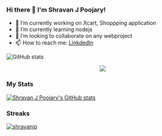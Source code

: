 ### Hi there 👋 I'm Shravan J Poojary! 

- 🔭 I’m currently working on Xcart, Shoppping application
- 🌱 I’m currently learning nodejs
- 👯 I’m looking to collaborate on any webproject
- 📫 How to reach me: [LinkdedIn](https://www.linkedin.com/in/shravan-j-poojary/)

![GitHub stats](https://github-readme-stats.vercel.app/api?username=shravanjp&show_icons=true&count_private=true)

<div align="center"><img src="https://gpvc.arturio.dev/shravanjp"/></div>


<h3 align="left">My Stats</h3>


[![Shravan J Poojary's GitHub stats](https://github-readme-stats.vercel.app/api?username=shravanjp&show_icons=true&theme=radical)](https://github.com/shravanjp)
 

<h3 align="left">Streaks</h3>


<p><a href="https://github.com/shravanjp"><img align="center" src="https://github-readme-streak-stats.herokuapp.com?user=shravanjp&theme=dark&fire=DD2727"  alt="shravanjp" /></a></p>


<!--
[![GitHub Streak](https://github-readme-streak-stats.herokuapp.com/?user=shravanjp&theme=dark)](https://git.io/streak-stats)
<img src="https://github-readme-stats.vercel.app/api?username=shravanjp&show_icons=true&theme=ADD_THEME_HERE" width="400"> -->


<!--
**shravanjp/shravanjp** is a ✨ _special_ ✨ repository because its `README.md` (this file) appears on your GitHub profile.

Here are some ideas to get you started:

- 🔭 I’m currently working on ...
- 🌱 I’m currently learning ...
- 👯 I’m looking to collaborate on ...
- 🤔 I’m looking for help with ...
- 💬 Ask me about ...
- 📫 How to reach me: ...
- 😄 Pronouns: ...
- ⚡ Fun fact: ...
-->
